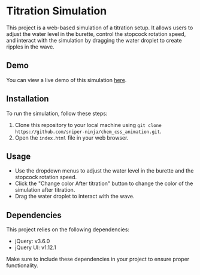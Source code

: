 # Titration Simulation

This project is a web-based simulation of a titration setup. It allows users to adjust the water level in the burette, control the stopcock rotation speed, and interact with the simulation by dragging the water droplet to create ripples in the wave.

## Demo

You can view a live demo of this simulation [here](https://sniper-ninja.github.io/chem_css_animation/).

## Installation

To run the simulation, follow these steps:

1. Clone this repository to your local machine using `git clone https://github.com/sniper-ninja/chem_css_animation.git`.
2. Open the `index.html` file in your web browser.

## Usage

- Use the dropdown menus to adjust the water level in the burette and the stopcock rotation speed.
- Click the "Change color After titration" button to change the color of the simulation after titration.
- Drag the water droplet to interact with the wave.

## Dependencies

This project relies on the following dependencies:

- jQuery: v3.6.0
- jQuery UI: v1.12.1

Make sure to include these dependencies in your project to ensure proper functionality.